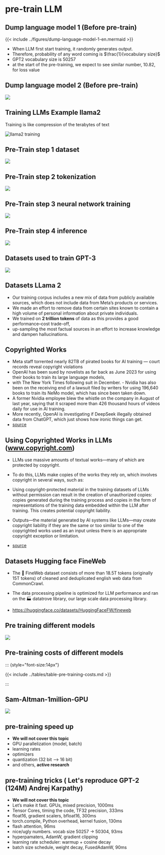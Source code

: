 # pre-train LLM

## Dump language model 1 (Before pre-train)

{{< include ../figures/dump-language-model-1-en.mermaid >}}

- When LLM first start training, it randomly generates output.
- Therefore, probability of any word coming is $\frac{1}{vocabulary size}$
- GPT2 vocabulary size is 50257
- at the start of the pre-training, we expect to see similar number, 10.82, for loss value

## Dump language model 2 (Before pre-train)

![](../images/dump-language-model2.png)

## Training LLMs Example llama2

Training is like compression of the terabytes of text

![llama2 training](../images/training-Llama2.png)

## Pre-Train step 1 dataset

![](../images/pretrain-step1-dataset.png)

## Pre-Train step 2 tokenization

![](../images/pretrain-step2-tokenization.png)

## Pre-Train step 3 neural network training

![](../images/pretrain-step3-neural-network-training.png)

## Pre-Train step 4 inference

![](../images/pretrain-step4-inference.png)

## Datasets used to train GPT-3

![](../images/Datasets-used-to-train-GPT-3.png)
 
## Datasets LLama 2


- Our training corpus includes a new mix of data from publicly available sources, which does not include data
from Meta’s products or services. 
- We made an effort to remove data from certain sites known to contain a high volume of personal information about private individuals. 
- We trained on **2 trillion tokens** of data as this
provides a good performance–cost trade-off, 
- up-sampling the most factual sources in an effort to increase knowledge and dampen hallucinations.

## Copyrighted Works

- Meta staff torrented nearly 82TB of pirated books for AI training — court records reveal copyright violations
- OpenAI has been sued by novelists as far back as June 2023 for using their books to train its large language models, 
- with The New York Times following suit in December. - Nvidia has also been on the receiving end of a lawsuit filed by writers for using 196,640 books to train its NeMo model, which has since been taken down. 
- A former Nvidia employee blew the whistle on the company in August of last year, saying that it scraped more than 426 thousand hours of videos daily for use in AI training. 
- More recently, OpenAI is investigating if DeepSeek illegally obtained data from ChatGPT, which just shows how ironic things can get.
- [source](https://www.tomshardware.com/tech-industry/artificial-intelligence/meta-staff-torrented-nearly-82tb-of-pirated-books-for-ai-training-court-records-reveal-copyright-violations)

## Using Copyrighted Works in LLMs (www.copyright.com)

- LLMs use massive amounts of textual works—many of which are protected by copyright. 
- To do this, LLMs make copies of the works they rely on, which involves copyright in several ways, such as:

- Using copyright-protected material in the training datasets of LLMs without permission can result in the creation of unauthorized copies: copies generated during the training process and copies in the form of representations of the training data embedded within the LLM after training. This creates potential copyright liability.
- Outputs—the material generated by AI systems like LLMs—may create copyright liability if they are the same or too similar to one of the copyrighted works used as an input unless there is an appropriate copyright exception or limitation.
- [source](https://www.copyright.com/blog/heart-of-the-matter-copyright-ai-training-llms-executive-summary/)

## Datasets Hugging face FineWeb

- The 🍷 FineWeb dataset consists of more than 18.5T tokens (originally 15T tokens) of cleaned and deduplicated english web data from CommonCrawl. 
- The data processing pipeline is optimized for LLM performance and ran on the 🏭 datatrove library, our large scale data processing library. 

- https://huggingface.co/datasets/HuggingFaceFW/fineweb

## Pre training different models

![](../images/pre-training-different-models.png)

## Pre-training costs of different models

::: {style="font-size:14px"}

{{< include ../tables/table-pre-training-costs.md >}}

:::

## Sam-Altman-1million-GPU

![](../images/Sam-Altman-1million-GPU.png)

## pre-training speed up

- **We will not cover this topic**
- GPU parallelization (model, batch) 
- learning rates
- optimizers
- quantization (32 bit --> 16 bit)
- and others, **active research**


## pre-training tricks ( Let's reproduce GPT-2 (124M) Andrej Karpathy)

- **We will not cover this topic**
- Let’s make it fast. GPUs, mixed precision, 1000ms
- Tensor Cores, timing the code, TF32 precision, 333ms
- float16, gradient scalers, bfloat16, 300ms
- torch.compile, Python overhead, kernel fusion, 130ms
- flash attention, 96ms
- nice/ugly numbers. vocab size 50257 → 50304, 93ms
- hyperpamaters, AdamW, gradient clipping
- learning rate scheduler: warmup + cosine decay
- batch size schedule, weight decay, FusedAdamW, 90ms

